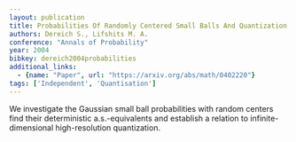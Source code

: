 ```yaml
---
layout: publication
title: Probabilities Of Randomly Centered Small Balls And Quantization In Banach Spaces
authors: Dereich S., Lifshits M. A.
conference: "Annals of Probability"
year: 2004
bibkey: dereich2004probabilities
additional_links:
  - {name: "Paper", url: "https://arxiv.org/abs/math/0402220"}
tags: ['Independent', 'Quantisation']
---
```

We investigate the Gaussian small ball probabilities with random centers find their deterministic a.s.-equivalents and establish a relation to infinite-dimensional high-resolution quantization.
